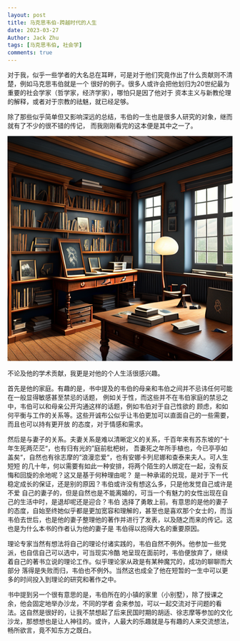 ```yaml
---
layout: post
title: 马克思韦伯-跨越时代的人生
date: 2023-03-27
Author: Jack Zhu
tags: [马克思韦伯, 社会学]
comments: true
---
```


对于我，似乎一些学者的大名总在耳畔，可是对于他们究竟作出了什么贡献则不清楚，例如马克思韦伯就是一个
很好的例子。很多人或许会把他划归为20世纪最为重要的社会学家（哲学家，经济学家），哪怕只是因了他对于
资本主义与新教伦理的解释，或者对于宗教的祛魅，就已经足够。

除了那些似乎简单但又影响深远的总结，韦伯的一生也是很多人研究的对象，继而就有了不少的很不错的传记，
而我刚刚看完的这本便是其中之一了。

![webber](/assets/images/webber.png)

不论及他的学术贡献，我更是对他的个人生活很感兴趣。

首先是他的家庭。有趣的是，书中提及的韦伯的母亲和韦伯之间并不忌讳任何可能在一般显得敏感甚至禁忌的话题，
例如关于性，而这些并不在韦伯家庭的禁忌之中，韦伯可以和母亲公开沟通这样的话题，例如韦伯对于自己性欲的
顾虑，和如何平衡与工作的关系等。这些开诚布公似乎让韦伯更加可以直面自己的一些需要，而且也可以持有更开放
的态度，对于情感和需求。

然后是与妻子的关系。夫妻关系是难以清晰定义的关系，千百年来有苏东坡的”十年生死两茫茫“，也有归有光的”庭前枇杷树，
吾妻死之年所手植也，今已亭亭如盖矣“，自然也有徐志摩的”浪漫恋爱“，也有安娜卡列尼娜和查泰来夫人。可人生短短
的几十年，何以需要有如此一种安排，将两个陌生的人绑定在一起，没有反悔和回旋的余地呢？这又是基于何种理由呢？
是一种承诺的兑现，是对于下一代稳定成长的保证，还是别的原因？韦伯或许没有想这么多，只是他发觉自己或许是不爱
自己的妻子的，但是自然也是不能离婚的，可当一个有魅力的女性出现在自己的生活中时，是退却呢还是迎合？韦伯
选择了勇敢上前。有意思的是他的妻子的态度，自始至终她似乎都是更加宽容和理解的，甚至也是喜欢那个女士的，而当
韦伯去世后，也是他的妻子整理他的著作并进行了发表，以及随之而来的传记。这也是为什么本书的作者认为他的妻子是
韦伯得以抱得大名的重要原因。

理论专家当然有想法将自己的理论付诸实践的，韦伯自然不例外。他参加一些党派，也自信自己可以选中，可当现实冷酷
地呈现在面前时，韦伯便放弃了，继续着自己的著书立说的理论工作。似乎理论家从政是有某种魔咒的，成功的聊聊而大部分
落得是失败而归，韦伯也不例外。当然这也成全了他在短暂的一生中可以更多的时间投入到理论的研究和著作之中。

书中提到另一个很有意思的是，韦伯所在的小镇的家里（小别墅），除了授课之余，他会固定地举办沙龙，不同的学者
会来参加，可以一起交流对于问题的看法。这自然是很好的，让我不禁想起了后来民国时期的胡适、徐志摩等参加的文化
沙龙，那想想也是让人神往的。或许，人最大的乐趣就是与有趣的人来交流想法，畅所欲言，竟不知东方之既白。
